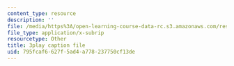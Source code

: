 ```yaml
---
content_type: resource
description: ''
file: /media/https%3A/open-learning-course-data-rc.s3.amazonaws.com/res-6-012-introduction-to-probability-spring-2018/795fcaf6627f5ad4a778237750cf13de_NbYB0fiHoCs.vtt
file_type: application/x-subrip
resourcetype: Other
title: 3play caption file
uid: 795fcaf6-627f-5ad4-a778-237750cf13de
---
```

